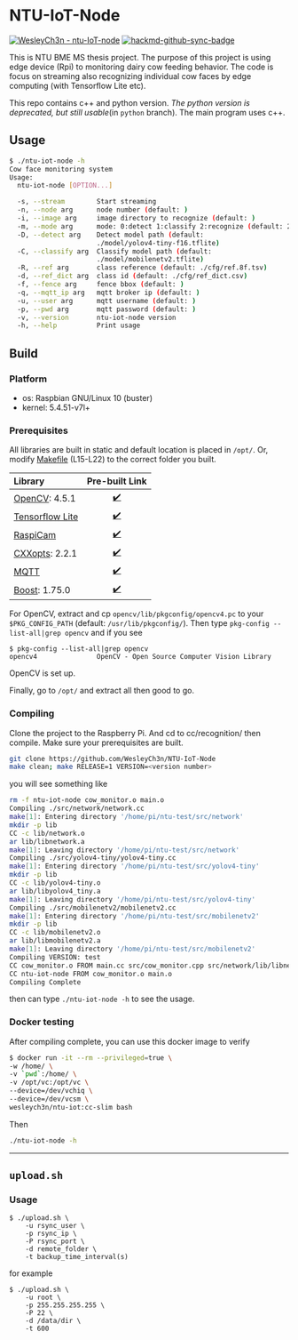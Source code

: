 # NTU-IoT-Node

[![WesleyCh3n - ntu-IoT-node](https://img.shields.io/badge/WesleyCh3n-NTU--IoT--Node-2ea44f?logo=github)](https://github.com/WesleyCh3n/NTU-IoT-Node)
[![hackmd-github-sync-badge](https://hackmd.io/V8NktJtNSamroQN6Tfxl5A/badge)](https://hackmd.io/V8NktJtNSamroQN6Tfxl5A)


This is NTU BME MS thesis project. The purpose of this project is using edge
device (Rpi) to monitoring dairy cow feeding behavior. The code is focus on
streaming also recognizing individual cow faces by edge computing (with
Tensorflow Lite etc).

This repo contains c++ and python version. *The python version is deprecated, but still
usable*(in `python` branch). The main program uses c++.

## Usage

```bash
$ ./ntu-iot-node -h
Cow face monitoring system
Usage:
  ntu-iot-node [OPTION...]

  -s, --stream        Start streaming
  -n, --node arg      node number (default: )
  -i, --image arg     image directory to recognize (default: )
  -m, --mode arg      mode: 0:detect 1:classify 2:recognize (default: 2)
  -D, --detect arg    Detect model path (default:
                      ./model/yolov4-tiny-f16.tflite)
  -C, --classify arg  Classify model path (default:
                      ./model/mobilenetv2.tflite)
  -R, --ref arg       class reference (default: ./cfg/ref.8f.tsv)
  -d, --ref_dict arg  class id (default: ./cfg/ref_dict.csv)
  -f, --fence arg     fence bbox (default: )
  -q, --mqtt_ip arg   mqtt broker ip (default: )
  -u, --user arg      mqtt username (default: )
  -p, --pwd arg       mqtt password (default: )
  -v, --version       ntu-iot-node version
  -h, --help          Print usage
```

## Build

### Platform

- os: Raspbian GNU/Linux 10 (buster)
- kernel: 5.4.51-v7l+

### Prerequisites

All libraries are built in static and default location is placed in `/opt/`. Or, modify
[Makefile](https://github.com/WesleyCh3n/ntu-iot-node/blob/main/cc/recognition/Makefile) (L15-L22)
 to the correct folder you built.



| Library                                          |                                      Pre-built Link                                      |
|:------------------------------------------------ |:----------------------------------------------------------------------------------------:|
| [OpenCV](https://bit.ly/2Y8KyJK): 4.5.1          | [✔️](https://drive.google.com/file/d/1-HfoQ7DWhVF3rPNbOTsw3kopCuwh7h2H/view?usp=sharing) |
| [Tensorflow Lite](https://bit.ly/3ytc6Wu)        | [✔️](https://drive.google.com/file/d/1RcNIygC6bi8E5EsYmM1a2YKjioC5iFZE/view?usp=sharing) |
| [RaspiCam](https://bit.ly/38mTsFl)               | [✔️](https://drive.google.com/file/d/1p4DOahgOeoG4AQ29AB3A_YiUF7fMxFxb/view?usp=sharing) |
| [CXXopts](https://bit.ly/3sU28MO): 2.2.1         | [✔️](https://drive.google.com/file/d/1VU4EA80AE_xNnJDVePAJEUNmqPtHWcps/view?usp=sharing) |
| [MQTT](https://github.com/eclipse/paho.mqtt.cpp) | [✔️](https://drive.google.com/file/d/1BOVi3j5v8offJPDaFkm6jIUpn9Gw38va/view?usp=sharing) |
| [Boost](https://bit.ly/2UX4A8J): 1.75.0          | [✔️](https://drive.google.com/file/d/1IJhaDof-paWjeXAZWeOmyLD-co-j-6Vs/view?usp=sharing) |

For OpenCV, extract and cp `opencv/lib/pkgconfig/opencv4.pc` to your `$PKG_CONFIG_PATH` (default: `/usr/lib/pkgconfig/`). Then type `pkg-config --list-all|grep opencv` and if you see

```bash=!
$ pkg-config --list-all|grep opencv
opencv4               OpenCV - Open Source Computer Vision Library
```
OpenCV is set up.

Finally, go to `/opt/` and extract all then good to go.

### Compiling

Clone the project to the Raspberry Pi. And cd to cc/recognition/ then compile.
Make sure your prerequisites are built.
```bash
git clone https://github.com/WesleyCh3n/NTU-IoT-Node
make clean; make RELEASE=1 VERSION=<version number>
```
you will see something like
```bash
rm -f ntu-iot-node cow_monitor.o main.o
Compiling ./src/network/network.cc
make[1]: Entering directory '/home/pi/ntu-test/src/network'
mkdir -p lib
CC -c lib/network.o
ar lib/libnetwork.a
make[1]: Leaving directory '/home/pi/ntu-test/src/network'
Compiling ./src/yolov4-tiny/yolov4-tiny.cc
make[1]: Entering directory '/home/pi/ntu-test/src/yolov4-tiny'
mkdir -p lib
CC -c lib/yolov4-tiny.o
ar lib/libyolov4_tiny.a
make[1]: Leaving directory '/home/pi/ntu-test/src/yolov4-tiny'
Compiling ./src/mobilenetv2/mobilenetv2.cc
make[1]: Entering directory '/home/pi/ntu-test/src/mobilenetv2'
mkdir -p lib
CC -c lib/mobilenetv2.o
ar lib/libmobilenetv2.a
make[1]: Leaving directory '/home/pi/ntu-test/src/mobilenetv2'
Compiling VERSION: test
CC cow_monitor.o FROM main.cc src/cow_monitor.cpp src/network/lib/libnetwork.a src/yolov4-tiny/lib/libyolov4_tiny.a src/mobilenetv2/lib/libmobilenetv2.a
CC ntu-iot-node FROM cow_monitor.o main.o
Compiling Complete
```

then can type `./ntu-iot-node -h` to see the usage.

### Docker testing

After compiling complete, you can use this docker image to verify
```bash
$ docker run -it --rm --privileged=true \
-w /home/ \
-v `pwd`:/home/ \
-v /opt/vc:/opt/vc \
--device=/dev/vchiq \
--device=/dev/vcsm \
wesleych3n/ntu-iot:cc-slim bash
```

Then
```bash
./ntu-iot-node -h
```
---
## `upload.sh`

### Usage

```
$ ./upload.sh \
    -u rsync_user \
    -p rsync_ip \
    -P rsync_port \
    -d remote_folder \
    -t backup_time_interval(s)
```

for example
```
$ ./upload.sh \
    -u root \
    -p 255.255.255.255 \
    -P 22 \
    -d /data/dir \
    -t 600
```